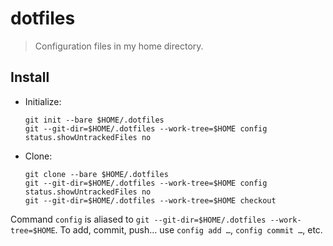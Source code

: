 # dotfiles

> Configuration files in my home directory.

## Install


* Initialize:

  ```
  git init --bare $HOME/.dotfiles
  git --git-dir=$HOME/.dotfiles --work-tree=$HOME config status.showUntrackedFiles no
  ```

* Clone:

  ```
  git clone --bare $HOME/.dotfiles
  git --git-dir=$HOME/.dotfiles --work-tree=$HOME config status.showUntrackedFiles no
  git --git-dir=$HOME/.dotfiles --work-tree=$HOME checkout
  ```

Command `config` is aliased to `git --git-dir=$HOME/.dotfiles
--work-tree=$HOME`. To add, commit, push… use `config add …`, `config commit
…`, etc.
